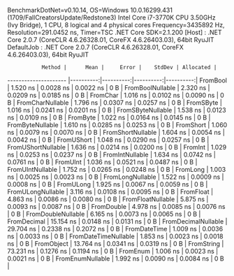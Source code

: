 
BenchmarkDotNet=v0.10.14, OS=Windows 10.0.16299.431 (1709/FallCreatorsUpdate/Redstone3)
Intel Core i7-3770K CPU 3.50GHz (Ivy Bridge), 1 CPU, 8 logical and 4 physical cores
Frequency=3435892 Hz, Resolution=291.0452 ns, Timer=TSC
.NET Core SDK=2.1.200
  [Host]     : .NET Core 2.0.7 (CoreCLR 4.6.26328.01, CoreFX 4.6.26403.03), 64bit RyuJIT
  DefaultJob : .NET Core 2.0.7 (CoreCLR 4.6.26328.01, CoreFX 4.6.26403.03), 64bit RyuJIT


               Method |      Mean |     Error |    StdDev | Allocated |
--------------------- |----------:|----------:|----------:|----------:|
             FromBool |  1.520 ns | 0.0028 ns | 0.0022 ns |       0 B |
     FromBoolNullable |  2.320 ns | 0.0209 ns | 0.0185 ns |       0 B |
             FromChar |  1.016 ns | 0.0102 ns | 0.0090 ns |       0 B |
     FromCharNullable |  1.796 ns | 0.0307 ns | 0.0257 ns |       0 B |
            FromSByte |  1.016 ns | 0.0241 ns | 0.0201 ns |       0 B |
    FromSByteNullable |  1.538 ns | 0.0123 ns | 0.0109 ns |       0 B |
             FromByte |  1.022 ns | 0.0164 ns | 0.0145 ns |       0 B |
     FromByteNullable |  1.610 ns | 0.0285 ns | 0.0253 ns |       0 B |
            FromShort |  1.060 ns | 0.0079 ns | 0.0070 ns |       0 B |
    FromShortNullable |  1.604 ns | 0.0054 ns | 0.0042 ns |       0 B |
           FromUShort |  1.048 ns | 0.0290 ns | 0.0257 ns |       0 B |
   FromUShortNullable |  1.636 ns | 0.0214 ns | 0.0200 ns |       0 B |
              FromInt |  1.029 ns | 0.0253 ns | 0.0237 ns |       0 B |
      FromIntNullable |  1.634 ns | 0.0742 ns | 0.0761 ns |       0 B |
             FromUInt |  1.036 ns | 0.0521 ns | 0.0487 ns |       0 B |
     FromUIntNullable |  1.752 ns | 0.0265 ns | 0.0248 ns |       0 B |
             FromLong |  1.003 ns | 0.0025 ns | 0.0023 ns |       0 B |
     FromLongNullable |  1.522 ns | 0.0009 ns | 0.0008 ns |       0 B |
            FromULong |  1.925 ns | 0.0067 ns | 0.0059 ns |       0 B |
    FromULongNullable |  3.116 ns | 0.0108 ns | 0.0095 ns |       0 B |
            FromFloat |  4.863 ns | 0.0086 ns | 0.0080 ns |       0 B |
    FromFloatNullable |  5.875 ns | 0.0093 ns | 0.0087 ns |       0 B |
           FromDouble |  4.978 ns | 0.0085 ns | 0.0076 ns |       0 B |
   FromDoubleNullable |  6.165 ns | 0.0073 ns | 0.0065 ns |       0 B |
          FromDecimal | 15.154 ns | 0.0148 ns | 0.0131 ns |       0 B |
  FromDecimalNullable | 29.704 ns | 0.2338 ns | 0.2072 ns |       0 B |
         FromDateTime |  1.009 ns | 0.0036 ns | 0.0033 ns |       0 B |
 FromDateTimeNullable |  1.853 ns | 0.0023 ns | 0.0018 ns |       0 B |
           FromObject | 13.764 ns | 0.0341 ns | 0.0319 ns |       0 B |
           FromString | 73.231 ns | 0.1276 ns | 0.1194 ns |       0 B |
             FromEnum |  1.006 ns | 0.0023 ns | 0.0021 ns |       0 B |
     FromEnumNullable |  1.992 ns | 0.0090 ns | 0.0084 ns |       0 B |
